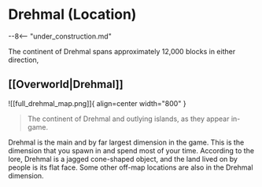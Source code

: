 # Drehmal (Location)

--8<-- "under_construction.md"

The continent of Drehmal spans approximately 12,000 blocks in either direction, 

## [[Overworld|Drehmal]]

![[full_drehmal_map.png]]{ align=center width="800" }
> The continent of Drehmal and outlying islands, as they appear in-game.

Drehmal is the main and by far largest dimension in the game. This is the dimension that you spawn in and spend most of your time. According to the lore, Drehmal is a jagged cone-shaped object, and the land lived on by people is its flat face. Some other off-map locations are also in the Drehmal dimension.

